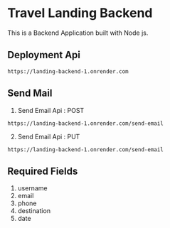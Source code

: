 # Travel Landing Backend

This is a Backend Application built with Node js.

## Deployment Api 
```
https://landing-backend-1.onrender.com
```

## Send Mail

1. Send Email Api : POST

```
https://landing-backend-1.onrender.com/send-email
```

2. Send Email Api : PUT

```
https://landing-backend-1.onrender.com/send-email
```

## Required Fields

1. username
2. email
3. phone
4. destination
5. date 